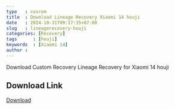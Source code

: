 ```yaml
---
type   : cusrom
title  : Download Lineage Recovery Xiaomi 14 houji
date   : 2024-10-31T09:17:35+07:00
slug   : lineagerecovery-houji
categories: [Recovery]
tags      : [houji]
keywords  : [Xiaomi 14]
author : 
---
```


Download Custom Recovery Lineage Recovery for Xiaomi 14 houji



## Download Link
[Download](https://t.me/wahyu6070files/1099)
